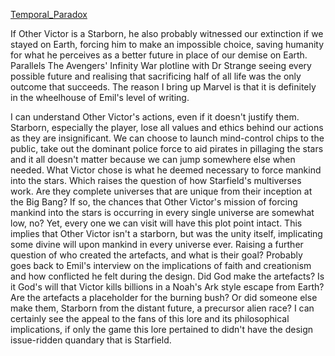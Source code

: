 [Temporal_Paradox](Temporal_Paradox.md)

If Other Victor is a Starborn, he also probably witnessed our extinction if we stayed on Earth, forcing him to make an impossible choice, saving humanity for what he perceives as a better future in place of our demise on Earth. Parallels The Avengers' Infinity War plotline with Dr Strange seeing every possible future and realising that sacrificing half of all life was the only outcome that succeeds.
	The reason I bring up Marvel is that it is definitely in the wheelhouse of Emil's level of writing.
	
I can understand Other Victor's actions, even if it doesn't justify them. Starborn, especially the player, lose all values and ethics behind our actions as they are insignificant. We can choose to launch mind-control chips to the public, take out the dominant police force to aid pirates in pillaging the stars and it all doesn't matter because we can jump somewhere else when needed. What Victor chose is what he deemed necessary to force mankind into the stars.
	Which raises the question of how Starfield's multiverses work. 
	Are they complete universes that are unique from their inception at the Big Bang? If so, the chances that Other Victor's mission of forcing mankind into the stars is occurring in every single universe are somewhat low, no? Yet, every one we can visit will have this plot point intact. 
		This implies that Other Victor isn't a starborn, but was the unity itself, implicating some divine will upon mankind in every universe ever. Raising a further question of who created the artefacts, and what is their goal?
			Probably goes back to Emil's interview on the implications of faith and creationism and how conflicted he felt during the design. Did God make the artefacts? Is it God's will that Victor kills billions in a Noah's Ark style escape from Earth? Are the artefacts a placeholder for the burning bush? 
			Or did someone else make them, Starborn from the distant future, a precursor alien race? 
				I can certainly see the appeal to the fans of this lore and its philosophical implications, if only the game this lore pertained to didn't have the design issue-ridden quandary that is Starfield. 

